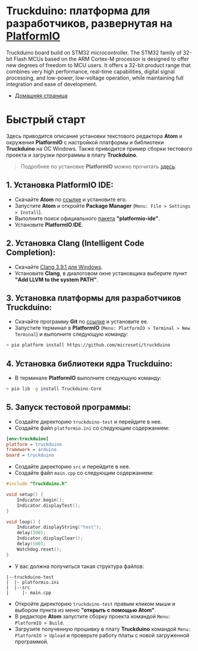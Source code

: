 # Truckduino: платформа для разработчиков, развернутая на [PlatformIO](http://platformio.org)

Truckduino board build on STM32 microcontroller. The STM32 family of 32-bit Flash MCUs based on the ARM Cortex-M processor is designed to offer new degrees of freedom to MCU users. It offers a 32-bit product range that combines very high performance, real-time capabilities, digital signal processing, and low-power, low-voltage operation, while maintaining full integration and ease of development.

* [Домашняя страница](http://truckduino.ru)

# Быстрый старт
Здесь приводится описание установки текстового редактора **Atom** и окружения **PlatformIO** с настройкой платформы и библиотеки **Truckduino** на ОС Windows. Также приводится пример сборки тестового проекта и загрузки программы в плату **Truckduino**.
> Подробнее по установке **PlatformIO** можно прочитать [здесь](https://docs.platformio.org/en/stable/ide/atom.html).
## 1. Установка PlatformIO IDE:
* Скачайте **Atom** по [ссылке](https://atom.io/) и установите его.
* Запустите **Atom** и откройте **Package Manager** (`Menu: File > Settings > Install`).
* Выполните поиск официального [пакета](https://atom.io/packages/platformio-ide) **"platformio-ide"**.
* Установите **PlatformIO IDE**.
## 2. Установка Clang (Intelligent Code Completion):
* Скачайте [Clang 3.9.1 для Windows](http://llvm.org/releases/download.html).
* Установите **Clang**, в диалоговом окне установщика выберите пункт **"Add LLVM to the system PATH"**.
## 3. Установка платформы для разработчиков Truckduino:
* Скачайте программу **Git** по [ссылке](https://git-scm.com/download/win) и установите ее.
* Запустите терминал в **PlatformIO** (`Menu: PlatformIO > Terminal > New Terminal`) и выполните следующую команду:
```bash
> pio platform install https://github.com/microseti/truckduino
```
## 4. Установка библиотеки ядра Truckduino:
* В терминале **PlatformIO** выполните следующую команду:
```bash
> pio lib -g install Truckduino-Core
```
## 5. Запуск тестовой программы:
* Создайте директорию `truckduino-test` и перейдите в нее.
* Создайте файл `platformio.ini` со следующим содержанием:
```ini
[env:truckduino]
platform = truckduino
framework = arduino
board = truckduino
```
* Создайте директорию `src` и перейдите в нее.
* Создайте файл `main.cpp` со следующим содержанием:
```cpp
#include "Truckduino.h"

void setup() {
    Indicator.begin();
    Indicator.displayTest();
}

void loop() {
    Indicator.displayString("test");
    delay(500);
    Indicator.displayClear();
    delay(500);
    Watchdog.reset();
}
```
* У вас должна получиться такая структура файлов:
```
|--truckduino-test
|  |- platformio.ini
|  |--src
|     |- main.cpp
```
* Откройте директорию `truckduino-test` правым кликом мыши и выбором пункта из меню **"открыть с помощью Atom"**.
* В редакторе **Atom** запустите сборку проекта командой `Menu: PlatformIO > Build`.
* Загрузите полученную прошивку в плату **Truckduino** командой `Menu: PlatformIO > Upload` и проверьте работу платы с новой загруженной программой.

